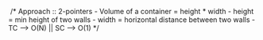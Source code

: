 ​   /* Approach :: 2-pointers
    - Volume of a container = height * width
    - height = min height of two walls
    - width = horizontal distance between two walls
    - TC --> O(N) || SC --> O(1)
    */
